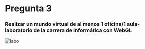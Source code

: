 # Pregunta 3
### Realizar un mundo virtual de al menos 1 oficina/1 aula-laboratorio de la carrera de informática con WebGL
![labo](https://user-images.githubusercontent.com/39333761/122091662-088c3080-cdd7-11eb-8560-3f0ba3d840ff.png)
